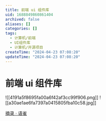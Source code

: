 ```yaml
---
title: 前端 ui 组件库
uid: 1688849860861404
archived: false
aliases: []
categories: []
tags:
  - 计算机/前端
  - UI组件库
  - 计算机/开源项目
createTime: "2024-04-23 07:08:20"
updateTime: "2024-04-23 07:08:20"
---
```


# 前端 ui 组件库

![[4191a5f8695fa00a6f42af3cc99f906.png]] ![[a30ae1ae6fa7397a0415805fba10c58.jpg]]

[摘录 · 语雀](https://www.yuque.com/docs/share/5eced5d5-2c63-4232-a56f-23dc103551ba?#)
